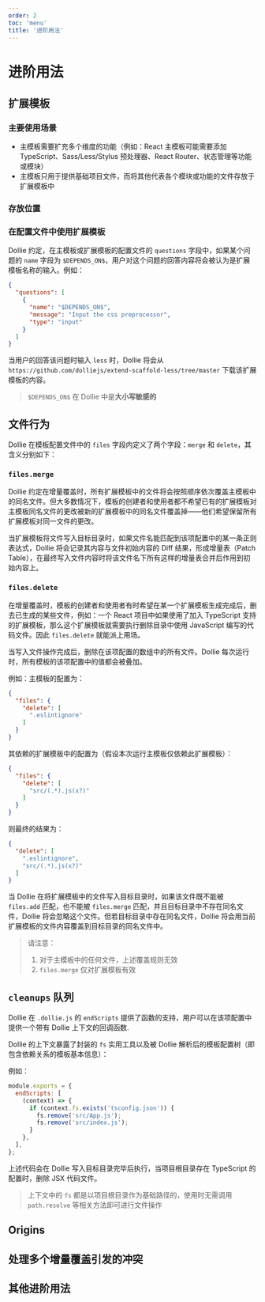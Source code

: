 ```yaml
---
order: 2
toc: 'menu'
title: '进阶用法'
---
```


# 进阶用法

## 扩展模板

### 主要使用场景

- 主模板需要扩充多个维度的功能（例如：React 主模板可能需要添加 TypeScript、Sass/Less/Stylus 预处理器、React Router、状态管理等功能或模块）
- 主模板只用于提供基础项目文件，而将其他代表各个模块或功能的文件存放于扩展模板中

### 存放位置

### 在配置文件中使用扩展模板

Dollie 约定，在主模板或扩展模板的配置文件的 `questions` 字段中，如果某个问题的 `name` 字段为 `$DEPENDS_ON$`，用户对这个问题的回答内容将会被认为是扩展模板名称的输入。例如：

```json
{
  "questions": [
    {
      "name": "$DEPENDS_ON$",
      "message": "Input the css preprocessor",
      "type": "input"
    }
  ]
}
```

当用户的回答该问题时输入 `less` 时，Dollie 将会从 `https://github.com/dolliejs/extend-scaffold-less/tree/master` 下载该扩展模板的内容。

> `$DEPENDS_ON$` 在 Dollie 中是**大小写敏感的**

## 文件行为

Dollie 在模板配置文件中的 `files` 字段内定义了两个字段：`merge` 和 `delete`，其含义分别如下：

### `files.merge`

Dollie 约定在增量覆盖时，所有扩展模板中的文件将会按照顺序依次覆盖主模板中的同名文件。但大多数情况下，模板的创建者和使用者都不希望已有的扩展模板对主模板同名文件的更改被新的扩展模板中的同名文件覆盖掉——他们希望保留所有扩展模板对同一文件的更改。

当扩展模板将文件写入目标目录时，如果文件名能匹配到该项配置中的某一条正则表达式，Dollie 将会记录其内容与文件初始内容的 Diff 结果，形成增量表（Patch Table），在最终写入文件内容时将该文件名下所有这样的增量表合并后作用到初始内容上。

### `files.delete`

在增量覆盖时，模板的创建者和使用者有时希望在某一个扩展模板生成完成后，删去已生成的某些文件，例如：一个 React 项目中如果使用了加入 TypeScript 支持的扩展模板，那么这个扩展模板就需要执行删除目录中使用 JavaScript 编写的代码文件。因此 `files.delete` 就能派上用场。

当写入文件操作完成后，删除在该项配置的数组中的所有文件。Dollie 每次运行时，所有模板的该项配置中的值都会被叠加。

例如：主模板的配置为：

```json
{
  "files": {
    "delete": [
      ".eslintignore"
    ]
  }
}
```

其依赖的扩展模板中的配置为（假设本次运行主模板仅依赖此扩展模板）：

```json
{
  "files": {
    "delete": [
      "src/(.*).js(x?)"
    ]
  }
}
```

则最终的结果为：

```json
{
  "delete": [
    ".eslintignore",
    "src/(.*).js(x?)"
  ]
}
```

当 Dollie 在将扩展模板中的文件写入目标目录时，如果该文件既不能被 `files.add` 匹配，也不能被 `files.merge` 匹配，并且目标目录中不存在同名文件，Dollie 将会忽略这个文件。但若目标目录中存在同名文件，Dollie 将会用当前扩展模板的文件内容覆盖到目标目录的同名文件中。

> 请注意：
> 1. 对于主模板中的任何文件，上述覆盖规则无效
> 2. `files.merge` 仅对扩展模板有效

## `cleanups` 队列

Dollie 在 `.dollie.js` 的 `endScripts` 提供了函数的支持，用户可以在该项配置中提供一个带有 Dollie 上下文的回调函数.

Dollie 的上下文暴露了封装的 `fs` 实用工具以及被 Dollie 解析后的模板配置树（即包含依赖关系的模板基本信息）：

例如：

```js
module.exports = {
  endScripts: [
    (context) => {
      if (context.fs.exists('tsconfig.json')) {
        fs.remove('src/App.js');
        fs.remove('src/index.js');
      }
    },
  ],
};
```

上述代码会在 Dollie 写入目标目录完毕后执行，当项目根目录存在 TypeScript 的配置时，删除 JSX 代码文件。

> 上下文中的 `fs` 都是以项目根目录作为基础路径的，使用时无需调用 `path.resolve` 等相关方法即可进行文件操作

## Origins

## 处理多个增量覆盖引发的冲突

## 其他进阶用法
